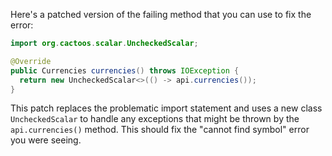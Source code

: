 Here's a patched version of the failing method that you can use to fix the error:

```java
import org.cactoos.scalar.UncheckedScalar;

@Override
public Currencies currencies() throws IOException {
  return new UncheckedScalar<>(() -> api.currencies());
}
```

This patch replaces the problematic import statement and uses a new class `UncheckedScalar` to handle any exceptions that might be thrown by the `api.currencies()` method. This should fix the "cannot find symbol" error you were seeing.